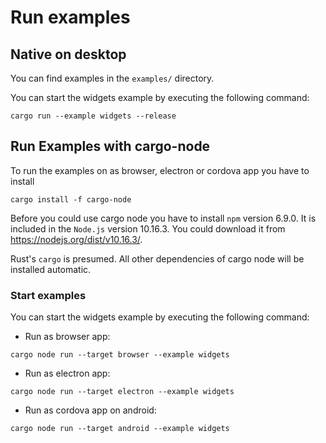# Run examples

## Native on desktop

You can find examples in the `examples/` directory.

You can start the widgets example by executing the following command:

```text
cargo run --example widgets --release
```

## Run Examples with cargo-node

To run the examples on as browser, electron or cordova app you have to install

```text
cargo install -f cargo-node
```

Before you could use cargo node you have to install `npm` version 6.9.0. It is included in the `Node.js` version 10.16.3. You could download it from https://nodejs.org/dist/v10.16.3/. 

Rust's `cargo` is presumed. All other dependencies of cargo node will be installed automatic.

### Start examples

You can start the widgets example by executing the following command:

* Run as browser app:

```text
cargo node run --target browser --example widgets
```

* Run as electron app:

```text
cargo node run --target electron --example widgets
```

* Run as cordova app on android:

```text
cargo node run --target android --example widgets
```